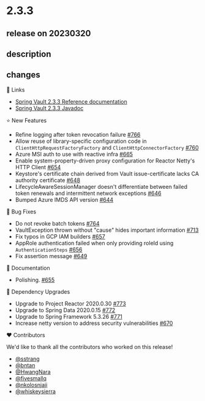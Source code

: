 # 2.3.3

## release on 20230320

## description

## changes

📗 Links

* <a href="https://docs.spring.io/spring-vault/docs/2.3.3/reference/html/" rel="nofollow">Spring Vault 2.3.3 Reference documentation</a>
* <a href="https://docs.spring.io/spring-vault/docs/2.3.3/api" rel="nofollow">Spring Vault 2.3.3 Javadoc</a>

⭐ New Features

* Refine logging after token revocation failure <a href="https://github.com/spring-projects/spring-vault/issues/766" data-hovercard-type="issue" data-hovercard-url="/spring-projects/spring-vault/issues/766/hovercard">#766</a>
* Allow reuse of library-specific configuration code in <code>ClientHttpRequestFactoryFactory</code> and <code>ClientHttpConnectorFactory</code> <a href="https://github.com/spring-projects/spring-vault/issues/760" data-hovercard-type="issue" data-hovercard-url="/spring-projects/spring-vault/issues/760/hovercard">#760</a>
* Azure MSI auth to use with reactive infra <a href="https://github.com/spring-projects/spring-vault/issues/665" data-hovercard-type="issue" data-hovercard-url="/spring-projects/spring-vault/issues/665/hovercard">#665</a>
* Enable system-property-driven proxy configuration for Reactor Netty's HTTP Client <a href="https://github.com/spring-projects/spring-vault/issues/654" data-hovercard-type="issue" data-hovercard-url="/spring-projects/spring-vault/issues/654/hovercard">#654</a>
* Keystore's certificate chain derived from Vault issue-certificate lacks CA authority certificate <a href="https://github.com/spring-projects/spring-vault/issues/648" data-hovercard-type="issue" data-hovercard-url="/spring-projects/spring-vault/issues/648/hovercard">#648</a>
* LifecycleAwareSessionManager doesn't differentiate between failed token renewals and intermittent network exceptions <a href="https://github.com/spring-projects/spring-vault/issues/646" data-hovercard-type="issue" data-hovercard-url="/spring-projects/spring-vault/issues/646/hovercard">#646</a>
* Bumped Azure IMDS API version <a href="https://github.com/spring-projects/spring-vault/pull/644" data-hovercard-type="pull_request" data-hovercard-url="/spring-projects/spring-vault/pull/644/hovercard">#644</a>

🐞 Bug Fixes

* Do not revoke batch tokens <a href="https://github.com/spring-projects/spring-vault/issues/764" data-hovercard-type="issue" data-hovercard-url="/spring-projects/spring-vault/issues/764/hovercard">#764</a>
* VaultException thrown without "cause" hides important information <a href="https://github.com/spring-projects/spring-vault/issues/713" data-hovercard-type="issue" data-hovercard-url="/spring-projects/spring-vault/issues/713/hovercard">#713</a>
* Fix typos in GCP IAM builders <a href="https://github.com/spring-projects/spring-vault/pull/657" data-hovercard-type="pull_request" data-hovercard-url="/spring-projects/spring-vault/pull/657/hovercard">#657</a>
* AppRole authentication failed when only providing roleId using <code>AuthenticationSteps</code> <a href="https://github.com/spring-projects/spring-vault/issues/656" data-hovercard-type="issue" data-hovercard-url="/spring-projects/spring-vault/issues/656/hovercard">#656</a>
* Fix assertion message <a href="https://github.com/spring-projects/spring-vault/pull/649" data-hovercard-type="pull_request" data-hovercard-url="/spring-projects/spring-vault/pull/649/hovercard">#649</a>

📔 Documentation

* Polishing. <a href="https://github.com/spring-projects/spring-vault/pull/655" data-hovercard-type="pull_request" data-hovercard-url="/spring-projects/spring-vault/pull/655/hovercard">#655</a>

🔨 Dependency Upgrades

* Upgrade to Project Reactor 2020.0.30 <a href="https://github.com/spring-projects/spring-vault/issues/773" data-hovercard-type="issue" data-hovercard-url="/spring-projects/spring-vault/issues/773/hovercard">#773</a>
* Upgrade to Spring Data 2020.0.15 <a href="https://github.com/spring-projects/spring-vault/issues/772" data-hovercard-type="issue" data-hovercard-url="/spring-projects/spring-vault/issues/772/hovercard">#772</a>
* Upgrade to Spring Framework 5.3.26 <a href="https://github.com/spring-projects/spring-vault/issues/771" data-hovercard-type="issue" data-hovercard-url="/spring-projects/spring-vault/issues/771/hovercard">#771</a>
* Increase netty version to address security vulnerabilities <a href="https://github.com/spring-projects/spring-vault/pull/670" data-hovercard-type="pull_request" data-hovercard-url="/spring-projects/spring-vault/pull/670/hovercard">#670</a>

❤️ Contributors

We'd like to thank all the contributors who worked on this release!

* <a href="https://github.com/sstrang">@sstrang</a>
* <a href="https://github.com/bntan">@bntan</a>
* <a href="https://github.com/HwangNara">@HwangNara</a>
* <a href="https://github.com/fivesmallq">@fivesmallq</a>
* <a href="https://github.com/nkolosnjaji">@nkolosnjaji</a>
* <a href="https://github.com/whiskeysierra">@whiskeysierra</a>


